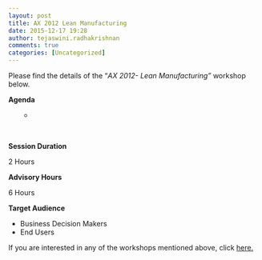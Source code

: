 ```yaml
---
layout: post
title: AX 2012 Lean Manufacturing
date: 2015-12-17 19:28
author: tejaswini.radhakrishnan
comments: true
categories: [Uncategorized]
---
```

Please find the details of the “<em>AX 2012</em><em>- Lean Manufacturing”</em> workshop below.

<strong>Agenda</strong>
<ul>
<ul>
	<li><b> </b></li>
</ul>
</ul>
&nbsp;

<strong>Session Duration</strong>

2 Hours

<strong>Advisory Hours</strong>

6 Hours

<strong>Target Audience</strong>
<ul>
	<li>Business Decision Makers</li>
	<li>End Users</li>
</ul>
If you are interested in any of the workshops mentioned above, click <a href="mailto:blog_ptsdynamics@microsoft.com?Subject=Dynamics%20AX%20Workshops%20-%20Registration&amp;Body=PLEASE%20FILL%20IN%20THE%20FOLLOWING%20DETAILS%0A%0AName%3A%0ACompany%20Name%3A%0APartner%20ID%3A%0AContact%20number%3A%0AEmail%20ID%3A%0AProducts%20interested%20in%3A%0ASessions%20interested%20in%3A">here.</a>
